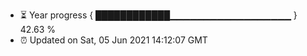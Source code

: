 - ⏳ Year progress { ████████████▁▁▁▁▁▁▁▁▁▁▁▁▁▁▁▁▁▁ } 42.63 %
- ⏰ Updated on Sat, 05 Jun 2021 14:12:07 GMT

